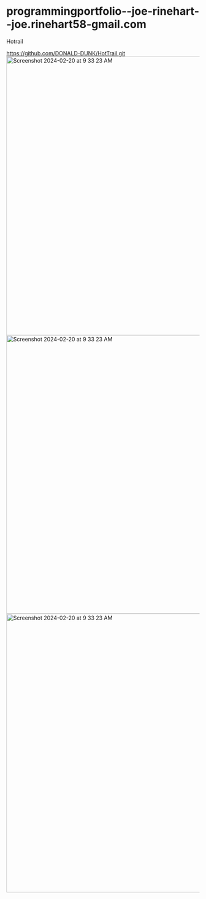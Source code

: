 # programmingportfolio--joe-rinehart--joe.rinehart58-gmail.com

Hotrail


https://github.com/DONALD-DUNK/HotTrail.git
<img width="726" alt="Screenshot 2024-02-20 at 9 33 23 AM" src="https://github.com/joeiscool1/programmingportfolio--joe-rinehart--joe.rinehart58-gmail.com/assets/142921802/f1a61eea-d6ac-4097-8dab-2a3594d7ebeb">
<img width="726" alt="Screenshot 2024-02-20 at 9 33 23 AM" src="https://github.com/joeiscool1/programmingportfolio--joe-rinehart--joe.rinehart58-gmail.com/assets/142921802/f1a61eea-d6ac-4097-8dab-2a3594d7ebeb">
<img width="726" alt="Screenshot 2024-02-20 at 9 33 23 AM" src="https://github.com/joeiscool1/programmingportfolio--joe-rinehart--joe.rinehart58-gmail.com/assets/142921802/f1a61eea-d6ac-4097-8dab-2a3594d7ebeb">
